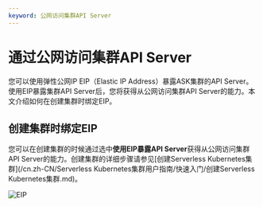 ```yaml
---
keyword: 公网访问集群API Server
---
```


# 通过公网访问集群API Server

您可以使用弹性公网IP EIP（Elastic IP Address）暴露ASK集群的API Server。使用EIP暴露集群API Server后，您将获得从公网访问集群API Server的能力。本文介绍如何在创建集群时绑定EIP。

## 创建集群时绑定EIP

您可以在创建集群的时候通过选中**使用EIP暴露API Server**获得从公网访问集群API Server的能力。创建集群的详细步骤请参见[创建Serverless Kubernetes集群](/cn.zh-CN/Serverless Kubernetes集群用户指南/快速入门/创建Serverless Kubernetes集群.md)。

![EIP](https://static-aliyun-doc.oss-accelerate.aliyuncs.com/assets/img/zh-CN/3475659951/p103507.png)

